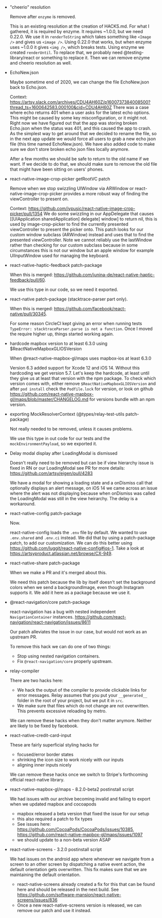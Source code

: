 <!-- Template

- Title

  Tell us when we can remove this hack.

  Explain why the hack was added.

-->

- "cheerio" resolution

  Remove after `enzyme` is removed.

  This is an existing resolution at the creation of HACKS.md. For what I gathered, it is required by enzyme. It requires ~1.0.0, but we need 0.22.0.
  We use it in `renderToString` which takes something like `<Image />` and gives us `<image />`. Using 0.22.0 that works, but when enzyme uses ~1.0.0 it gives `<img />`, which breaks tests.
  Using enzyme we created `renderUntil`. To replace that, we probably need @testing-library/react or something to replace it. Then we can remove enzyme and cheerio resolution as well.

- EchoNew.json

  Maybe sometime end of 2020, we can change the file EchoNew.json back to Echo.json.

  Context: https://artsy.slack.com/archives/CDU4AH60Z/p1600737384008500?thread_ts=1600642583.000100&cid=CDU4AH60Z
  There was a case where echo returns 401 when a user asks for the latest echo options. This might be caused by some key misconfiguration, or it might not. Right now we have figured out that the app was storing broken Echo.json when the status was 401, and this caused the app to crash. As the simplest way to get around that we decided to rename the file, so in the next app update we would force all users to grab a new echo json file (this time named EchoNew.json). We have also added code to make sure we don't store broken echo json files locally anymore.

  After a few months we should be safe to return to the old name if we want. If we decide to do that, we should make sure to remove the old file that might have been sitting on users' phones.

- react-native-image-crop-picker getRootVC patch

  Remove when we stop swizzling UIWindow via ARWindow or react-native-image-crop-picker provides a more robust way
  of finding the viewController to present on.

  Context: https://github.com/ivpusic/react-native-image-crop-picker/pull/1354
  We do some swizzling in our AppDelegate that causes [[UIApplication sharedApplication] delegate] window] to return nil, this is used by image-crop-picker to find the currently presented viewController to present the picker onto. This patch looks for our custom window subclass (ARWindow) instead and uses that to find the presented viewController. Note we cannot reliably use the lastWindow rather than checking for our custom subclass because in some circumstances this is not our window but an apple window for example UIInputWindow used for managing the keyboard.

- react-native-haptic-feedback patch-package

  When this is merged: https://github.com/junina-de/react-native-haptic-feedback/pull/60.

  We use this type in our code, so we need it exported.

- react-native patch-package (stacktrace-parser part only).

  When this is merged: https://github.com/facebook/react-native/pull/30345.

  For some reason CircleCI kept giving an error when running tests `TypeError: stacktraceParser.parse is not a function`. Once I moved the require higher up, things started working again.

- hardcode mapbox version to at least 6.3.0 using $ReactNativeMapboxGLIOSVersion

  When @react-native-mapbox-gl/maps uses mapbox-ios at least 6.3.0

  Version 6.3 added support for Xcode 12 and iOS 14. Without this hardcoding we get version 5.7. Let's keep the hardcode, at least until they give us at least that version with the npm package.
  To check which version comes with, either remove `$ReactNativeMapboxGLIOSVersion` and after `pod install` check the `Podfile.lock` for version, or look on github https://github.com/react-native-mapbox-gl/maps/blob/master/CHANGELOG.md for versions bundle with an npm version.

- exporting MockResolverContext (@types/relay-test-utils patch-package)

  Not really needed to be removed, unless it causes problems.

  We use this type in out code for our tests and the `mockEnvironmentPayload`, so we exported it.

- Delay modal display after LoadingModal is dismissed

  Doesn't really need to be removed but can be if view hierarchy issue is fixed in RN or our LoadingModal see PR for more
  details: https://github.com/artsy/eigen/pull/4283

  We have a modal for showing a loading state and a onDismiss call that optionally displays an alert message, on iOS 14 we came across an issue where the alert was not displaying because when onDismiss was called the LoadingModal was still in the view heirarchy. The delay is a workaround.

- react-native-config patch-package

  Now.

  react-native-config loads the `.env` file by default. We wanted to use `.env.shared` and `.env.ci` instead. We did that by using a patch-package patch, to add our customization.
  We can do this better using https://github.com/luggit/react-native-config#ios-1. Take a look at https://artsyproduct.atlassian.net/browse/CX-949.

- react-native-share patch-package

  When we make a PR and it's merged about this.

  We need this patch because the lib by itself doesn't set the background colors when we send a backgroundImage, even though Instagram supports it. We add it here as a package because we use it.

- @react-navigation/core patch-package

  react-navigation has a bug with nested independent `NavigationContainer` instances. https://github.com/react-navigation/react-navigation/issues/8611

  Our patch alleviates the issue in our case, but would not work as an upstream PR.

  To remove this hack we can do one of two things:

  - Stop using nested navigation containers.
  - Fix `@react-navigation/core` properly upstream.

- relay-compiler

  There are two hacks here:

  - We hack the output of the compiler to provide clickable links for error messages. Relay assumes that you put your
    `__generated__` folder in the root of your project, but we put it in `src`.
  - We make sure that files which do not change are not overwritten. This prevents excessive reloading by metro.

  We can remove these hacks when they don't matter anymore. Neither are likely to be fixed by facebook.

- react-native-credit-card-input

  These are fairly superficial styling hacks for

  - focused/error border states
  - shrinking the icon size to work nicely with our inputs
  - aligning inner inputs nicely

  We can remove these hacks once we switch to Stripe's forthcoming official react-native library.

- react-native-mapbox-gl/maps - 8.2.0-beta2 postinstall script

  We had issues with our archive becoming invalid and failing to export when we updated mapbox and cocoapods

  - mapbox released a beta version that fixed the issue for our setup
  - this also required a patch to fix types
  - See issues here: https://github.com/CocoaPods/CocoaPods/issues/10385, https://github.com/react-native-mapbox-gl/maps/issues/1097
  - we should update to a non-beta version ASAP

- react-native-screens - 3.2.0 postinstall script

  We had issues on the android app where whenever we navigate from a screen to an other screen by dispatching a native event action, the default orientation gets overwritten. This fix makes sure that we are maintaining the default orientation.

  - react-native-screens already created a fix for this that can be found here and should be released in the next build. See https://github.com/software-mansion/react-native-screens/issues/836
  - Once a new react-native-screens version is released, we can remove our patch and use it instead.
